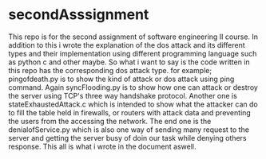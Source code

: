 # secondAsssignment
This repo is for the second assignment of software engineering II course. 
In addition to this i wrote the explanation of the dos attack and its different types and their implementation using different programming language such as python c and other maybe. 
So what i want to say is the code written in this repo has the corresponding dos attack type. for example; pingofdeath.py is to show the kind of attack or dos attack using ping command. Again syncFlooding.py is to show how one can attack or destroy the server using TCP's three way handshake protocol. Another one  is stateExhaustedAttack.c which is intended to  show what the attacker can do to fill the table held in firewalls, or routers with attack data and preventing the users from the accessing the network. The end one is the denialofService.py which is also one way of sending many request to the server and getting the server busy of doin our task while denying others response. This all is what i wrote in the document aswell.
